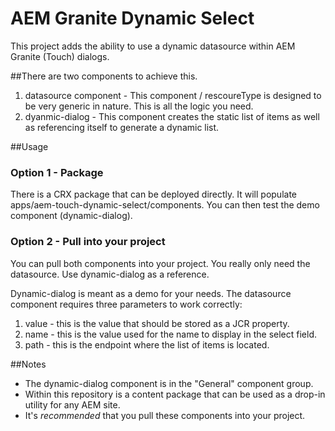 # AEM Granite Dynamic Select

This project adds the ability to use a dynamic datasource within AEM Granite (Touch) dialogs.

##There are two components to achieve this.

1. datasource component - This component / rescoureType is designed to be very generic in nature. This is all the logic you need.
2. dyanmic-dialog - This component creates the static list of items as well as referencing itself to generate a dynamic list.

##Usage

### Option 1 - Package
There is a CRX package that can be deployed directly. It will populate apps/aem-touch-dynamic-select/components. You can then test the demo component (dynamic-dialog).

### Option 2 - Pull into your project
You can pull both components into your project. You really only need the datasource. Use dynamic-dialog as a reference.

Dynamic-dialog is meant as a demo for your needs. The datasource component requires three parameters to work correctly:

1. value - this is the value that should be stored as a JCR property.
2. name - this is the value used for the name to display in the select field.
3. path - this is the endpoint where the list of items is located.

##Notes

* The dynamic-dialog component is in the "General" component group.
* Within this repository is a content package that can be used as a drop-in utility for any AEM site. 
* It's *recommended* that you pull these components into your project.
